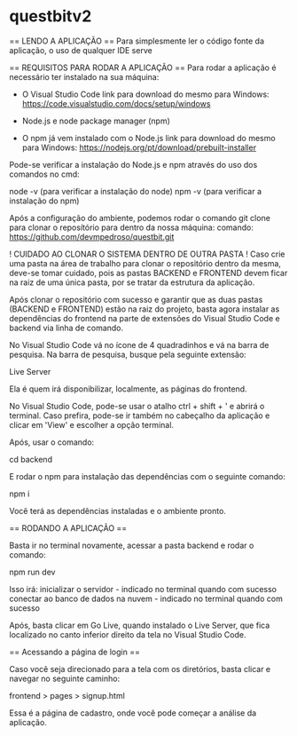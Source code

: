 ﻿# questbitv2

== LENDO A APLICAÇÃO ==
Para simplesmente ler o código fonte da aplicação, o uso de qualquer IDE serve

== REQUISITOS PARA RODAR A APLICAÇÃO ==
Para rodar a aplicação é necessário ter instalado na sua máquina:

- O Visual Studio Code 
link para download do mesmo para Windows: https://code.visualstudio.com/docs/setup/windows

- Node.js e node package manager (npm)
- O npm já vem instalado com o Node.js
link para download do mesmo para Windows: https://nodejs.org/pt/download/prebuilt-installer

Pode-se verificar a instalação do Node.js e npm através do uso dos comandos no cmd:

node -v (para verificar a instalação do node)
npm -v (para verificar a instalação do npm)

Após a configuração do ambiente, podemos rodar o comando git clone para clonar o reposítório para dentro da nossa máquina:
comando: https://github.com/devmpedroso/questbit.git

! CUIDADO AO CLONAR O SISTEMA DENTRO DE OUTRA PASTA !
Caso crie uma pasta na área de trabalho para clonar o repositório dentro da mesma, deve-se tomar cuidado, pois as pastas BACKEND e FRONTEND devem ficar na raiz de uma única pasta, por se tratar da estrutura da aplicação.

Após clonar o repositório com sucesso e garantir que as duas pastas (BACKEND e FRONTEND) estão na raiz do projeto, basta agora instalar as dependências do frontend na parte de extensões do Visual Studio Code e backend via linha de comando.

No Visual Studio Code vá no ícone de 4 quadradinhos e vá na barra de pesquisa. Na barra de pesquisa, busque pela seguinte extensão:

Live Server

Ela é quem irá disponibilizar, localmente, as páginas do frontend.

No Visual Studio Code, pode-se usar o atalho ctrl + shift + ' e abrirá o terminal. Caso prefira, pode-se ir também no cabeçalho da aplicação e clicar em 'View' e escolher a opção terminal.

Após, usar o comando:

cd backend

E rodar o npm para instalação das dependências com o seguinte comando:

npm i

Você terá as dependências instaladas e o ambiente pronto.

== RODANDO A APLICAÇÃO ==

Basta ir no terminal novamente, acessar a pasta backend e rodar o comando:

npm run dev

Isso irá: 
inicializar o servidor - indicado no terminal quando com sucesso
conectar ao banco de dados na nuvem - indicado no terminal quando com sucesso

Após, basta clicar em Go Live, quando instalado o Live Server, que fica localizado no canto inferior direito da tela no Visual Studio Code.

== Acessando a página de login ==

Caso você seja direcionado para a tela com os diretórios, basta clicar e navegar no seguinte caminho:

frontend > pages > signup.html

Essa é a página de cadastro, onde você pode começar a análise da aplicação.
